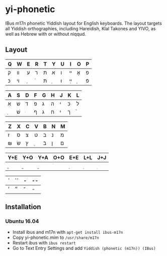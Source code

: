 # yi-phonetic

IBus m17n phonetic Yiddish layout for English keyboards. The layout targets all Yiddish orthographies, including Hareidish, Klal Takones and YIVO, as well as Hebrew with or without niqqud.

## Layout


| Q | W | E | R | T | Y | U | I | O | P |
|---|---|---|---|---|---|---|---|---|---|
| ק | װ | ע | ר | ת | א | ו | ײ | אָ | פּ |
| כּ | ױ |  ֶ |  ֿ | תּ |  ְ | וּ | ײַ |  ָ | פֿ |

| A | S | D | F | G | H | J | K | L |
|---|---|---|---|---|---|---|---|---|
| אַ | ש | ד | פ | ג | ה | י | כ | ל |
|  ַ | שׁ |  ּ | ף | ג | ח | יִ | ך |  ֫ |

| Z | X | C | V | B | N | M |
|---|---|---|---|---|---|---|
| ז | ס | צ | ט | ב | נ | מ |
| ₪ | שׂ | ץ |  ֻ | בֿ | ן | ם |

| Y+E | Y+O | Y+A | O+O | E+E | L+L | J+J |
|-----|-----|-----|-----|-----|-----|-----|
|   ֱ  |   ֳ  |   ֲ  |   ֹ  |   ֵ  |   ֽ  |   ִ  |

| ` | `` | - | -- |
|---|----|---|----|
| ׳ | ״  | ־ | -  |

## Installation

### Ubuntu 16.04

* Install ibus and m17n with `apt-get install ibus-m17n`
* Copy yi-phonetic.mim to `/usr/share/m17n`
* Restart ibus with `ibus restart`
* Go to Text Entry Settings and add `Yiddish (phonetic (m17n)) (IBus)`
